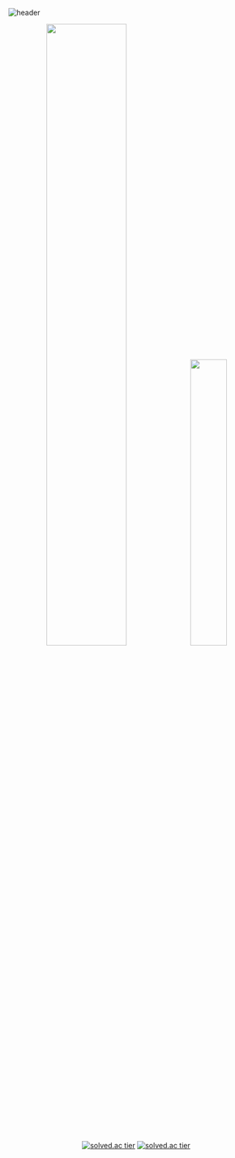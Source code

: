 ![header](https://capsule-render.vercel.app/api?type=venom&color=auto&height=250&section=header&text=Kyutark%20Kim&fontSize=50&fontcolor=auto)

<div align="center">
  <a href="https://github.com/anuraghazra/github-readme-stats">
    <img src="https://github-readme-stats.vercel.app/api?username=Kyutark&show_icons=true&theme=github_dark_dimmed&hide_border=true&count_private=true" width="56%" /></a>
  <a href="https://github.com/anuraghazra/github-readme-stats">
    <img src="https://github-readme-stats.vercel.app/api/top-langs/?username=Kyutark&layout=donut&show_icons=true&theme=github_dark_dimmed&langs_count=5&hide_border=true&count_private=true&hide=jupyter%20notebook" width="38%" /></a>
</div>

<p align="center">
  <a href='https://solved.ac/kyutkim01'><img src="http://mazassumnida.wtf/api/v2/generate_badge?boj=kyutkim01" referrerpolicy="no-referrer" alt="solved.ac tier"></a>
  <a href='https://solved.ac/kyutkim01'><img src="http://mazandi.herokuapp.com/api?handle=kyutkim01" referrerpolicy="no-referrer" alt="solved.ac tier"></a>
</p>
